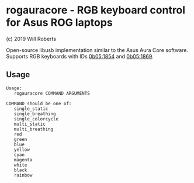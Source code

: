# rogauracore - RGB keyboard control for Asus ROG laptops

(c) 2019 Will Roberts

Open-source libusb implementation similar to the Asus Aura Core
software.  Supports RGB keyboards with IDs
[0b05:1854](https://linux-hardware.org/index.php?id=usb:0b05-1854) and
[0b05:1869](https://linux-hardware.org/index.php?id=usb:0b05-1869).

## Usage

```
Usage:
   rogauracore COMMAND ARGUMENTS

COMMAND should be one of:
   single_static
   single_breathing
   single_colorcycle
   multi_static
   multi_breathing
   red
   green
   blue
   yellow
   cyan
   magenta
   white
   black
   rainbow
```
